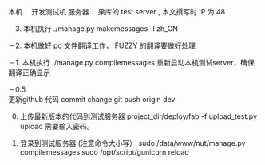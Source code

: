 本机： 开发测试机
服务器： 果库的 test server , 本文撰写时 IP 为 48

－3. 本机执行 ./manage.py makemessages -l zh_CN


－2. 本机做好 po 文件翻译工作， FUZZY 的翻译要做好处理

－1. 本机执行 ./manage.py compilemessages
     重新启动本机测试server，确保翻译正确显示

－0.5     
     更新github 代码
     commit change
     git push origin dev 
     

0.  上传最新版本的代码到测试服务器
    project_dir/deploy/fab -f upload_test.py upload 
    需要输入密码。
    


1.  登录到测试服务器 (注意命令大小写）
    sudo /data/www/nut/manage.py compilemessages
    sudo /opt/script/gunicorn reload 
    
    
    
   